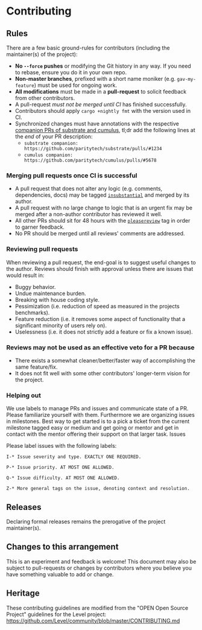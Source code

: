 # Contributing

## Rules

There are a few basic ground-rules for contributors (including the maintainer(s) of the project):

- **No `--force` pushes** or modifying the Git history in any way. If you need to rebase, ensure you do it in your own repo.
- **Non-master branches**, prefixed with a short name moniker (e.g. `gav-my-feature`) must be used for ongoing work.
- **All modifications** must be made in a **pull-request** to solicit feedback from other contributors.
- A pull-request _must not be merged until CI_ has finished successfully.
- Contributors should apply `cargo +nightly fmt` with the version used in CI.
- Synchronized changes must have annotations with the respective [companion PRs of substrate and cumulus](https://github.com/paritytech/substrate/blob/master/docs/CONTRIBUTING.adoc#updating-polkadot-as-well), tl;dr add the following lines at the _end_ of your PR description:
  - `substrate companion: https://github.com/paritytech/substrate/pulls/#1234`
  - `cumulus companion: https://github.com/paritytech/cumulus/pulls/#5678`

### Merging pull requests once CI is successful

- A pull request that does not alter any logic (e.g. comments, dependencies, docs) may be tagged [`insubstantial`](https://github.com/paritytech/polkadot/pulls?utf8=%E2%9C%93&q=is%3Apr+is%3Aopen+label%3AA2-insubstantial) and merged by its author.
- A pull request with no large change to logic that is an urgent fix may be merged after a non-author contributor has reviewed it well.
- All other PRs should sit for 48 hours with the [`pleasereview`](https://github.com/paritytech/polkadot/pulls?q=is:pr+is:open+label:A0-pleasereview) tag in order to garner feedback.
- No PR should be merged until all reviews' comments are addressed.

### Reviewing pull requests

When reviewing a pull request, the end-goal is to suggest useful changes to the author. Reviews should finish with approval unless there are issues that would result in:

- Buggy behavior.
- Undue maintenance burden.
- Breaking with house coding style.
- Pessimization (i.e. reduction of speed as measured in the projects benchmarks).
- Feature reduction (i.e. it removes some aspect of functionality that a significant minority of users rely on).
- Uselessness (i.e. it does not strictly add a feature or fix a known issue).

### Reviews may not be used as an effective veto for a PR because

- There exists a somewhat cleaner/better/faster way of accomplishing the same feature/fix.
- It does not fit well with some other contributors' longer-term vision for the project.

### Helping out

We use labels to manage PRs and issues and communicate state of a PR. Please familiarize yourself with them. Furthermore we are organizing issues in milestones. Best way to get started is to a pick a ticket from the current milestone tagged easy or medium and get going or mentor and get in contact with the mentor offering their support on that larger task.
Issues

Please label issues with the following labels:

    I-* Issue severity and type. EXACTLY ONE REQUIRED.

    P-* Issue priority. AT MOST ONE ALLOWED.

    Q-* Issue difficulty. AT MOST ONE ALLOWED.

    Z-* More general tags on the issue, denoting context and resolution.

## Releases

Declaring formal releases remains the prerogative of the project maintainer(s).

## Changes to this arrangement

This is an experiment and feedback is welcome! This document may also be subject to pull-requests or changes by contributors where you believe you have something valuable to add or change.

## Heritage

These contributing guidelines are modified from the "OPEN Open Source Project" guidelines for the Level project: <https://github.com/Level/community/blob/master/CONTRIBUTING.md>
